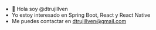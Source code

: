 - 👋 Hola soy @dtrujillven
- Yo estoy interesado en Spring Boot, React y React Native
- Me puedes contactar en dtrujillven@gmail.com

<!---
dtrujillven/dtrujillven is a ✨ special ✨ repository because its `README.md` (this file) appears on your GitHub profile.
You can click the Preview link to take a look at your changes.
--->
